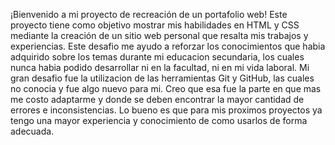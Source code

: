 ¡Bienvenido a mi proyecto de recreación de un portafolio web!
Este proyecto tiene como objetivo mostrar mis habilidades en HTML y CSS 
mediante la creación de un sitio web personal que resalta mis trabajos y experiencias.
Este desafio me ayudo a reforzar los conocimientos que habia adquirido sobre los temas 
durante mi educacion secundaria, los cuales nunca habia podido desarrollar ni en la 
facultad, ni en mi vida laboral.
Mi gran desafio fue la utilizacion de las herramientas Git y GitHub, las cuales 
no conocia y fue algo nuevo para mi. Creo que esa fue la parte en que mas me costo adaptarme y 
donde se deben encontrar la mayor cantidad de errores e inconsistencias. Lo bueno es que para 
mis proximos proyectos ya tengo una mayor experiencia y conocimiento de como usarlos de forma adecuada.
